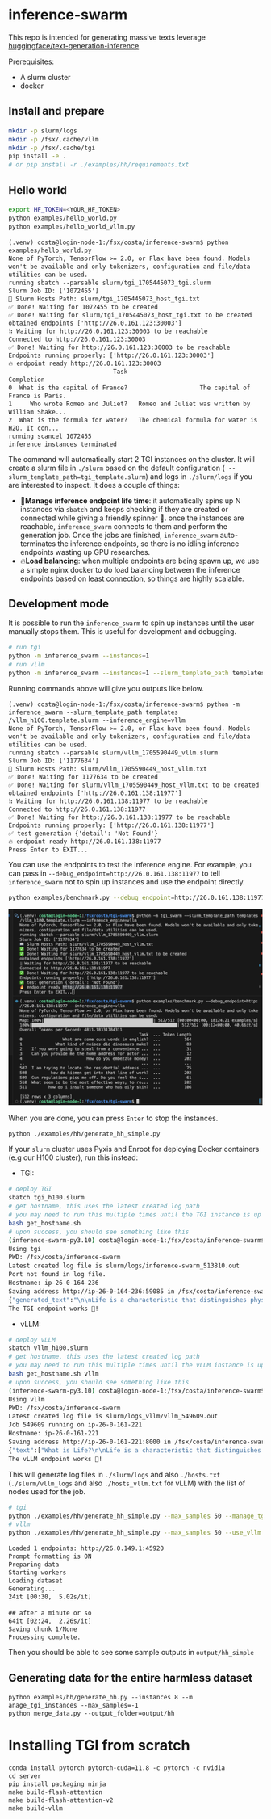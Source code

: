 # inference-swarm

This repo is intended for generating massive texts leverage [huggingface/text-generation-inference](https://github.com/huggingface/text-generation-inference)

Prerequisites:
* A slurm cluster
* docker


## Install and prepare

```bash
mkdir -p slurm/logs
mkdir -p /fsx/.cache/vllm
mkdir -p /fsx/.cache/tgi
pip install -e .
# or pip install -r ./examples/hh/requirements.txt
```

## Hello world

```bash
export HF_TOKEN=<YOUR_HF_TOKEN>
python examples/hello_world.py
python examples/hello_world_vllm.py
```
```
(.venv) costa@login-node-1:/fsx/costa/inference-swarm$ python examples/hello_world.py 
None of PyTorch, TensorFlow >= 2.0, or Flax have been found. Models won't be available and only tokenizers, configuration and file/data utilities can be used.
running sbatch --parsable slurm/tgi_1705445073_tgi.slurm
Slurm Job ID: ['1072455']
📖 Slurm Hosts Path: slurm/tgi_1705445073_host_tgi.txt
✅ Done! Waiting for 1072455 to be created                                            
✅ Done! Waiting for slurm/tgi_1705445073_host_tgi.txt to be created                  
obtained endpoints ['http://26.0.161.123:30003']
⣷ Waiting for http://26.0.161.123:30003 to be reachable
Connected to http://26.0.161.123:30003
✅ Done! Waiting for http://26.0.161.123:30003 to be reachable                        
Endpoints running properly: ['http://26.0.161.123:30003']
🔥 endpoint ready http://26.0.161.123:30003
                             Task                                         Completion
0  What is the capital of France?                    The capital of France is Paris.
1     Who wrote Romeo and Juliet?   Romeo and Juliet was written by William Shake...
2  What is the formula for water?   The chemical formula for water is H2O. It con...
running scancel 1072455
inference instances terminated
```

The command will automatically start 2 TGI instances on the cluster. It will create a slurm file in `./slurm` based on the default configuration (` --slurm_template_path=tgi_template.slurm`) and logs in `./slurm/logs` if you are interested to inspect. It does a couple of things:


- 🤵**Manage inference endpoint life time**: it automatically spins up N instances via `sbatch` and keeps checking if they are created or connected while giving a friendly spinner 🤗. once the instances are reachable, `inference_swarm` connects to them and perform the generation job. Once the jobs are finished, `inference_swarm` auto-terminates the inference endpoints, so there is no idling inference endpoints wasting up GPU researches.
- 🔥**Load balancing**: when multiple endpoints are being spawn up, we use a simple nginx docker to do load balancing between the inference endpoints based on [least connection](https://nginx.org/en/docs/http/load_balancing.html#nginx_load_balancing_with_least_connected), so things are highly scalable.


## Development mode

It is possible to run the `inference_swarm` to spin up instances until the user manually stops them. This is useful for development and debugging.

```bash
# run tgi
python -m inference_swarm --instances=1
# run vllm
python -m inference_swarm --instances=1 --slurm_template_path templates/vllm_h100.template.slurm --inference_engine=vllm
```

Running commands above will give you outputs like below. 

```
(.venv) costa@login-node-1:/fsx/costa/inference-swarm$ python -m inference_swarm --slurm_template_path templates
/vllm_h100.template.slurm --inference_engine=vllm
None of PyTorch, TensorFlow >= 2.0, or Flax have been found. Models won't be available and only tokenizers, configuration and file/data utilities can be used.
running sbatch --parsable slurm/vllm_1705590449_vllm.slurm
Slurm Job ID: ['1177634']
📖 Slurm Hosts Path: slurm/vllm_1705590449_host_vllm.txt
✅ Done! Waiting for 1177634 to be created                                                          
✅ Done! Waiting for slurm/vllm_1705590449_host_vllm.txt to be created                              
obtained endpoints ['http://26.0.161.138:11977']
⣷ Waiting for http://26.0.161.138:11977 to be reachable
Connected to http://26.0.161.138:11977
✅ Done! Waiting for http://26.0.161.138:11977 to be reachable                                      
Endpoints running properly: ['http://26.0.161.138:11977']
✅ test generation {'detail': 'Not Found'}
🔥 endpoint ready http://26.0.161.138:11977
Press Enter to EXIT...
```

You can use the endpoints to test the inference engine. For example, you can pass in `--debug_endpoint=http://26.0.161.138:11977` to tell `inference_swarm` not to spin up instances and use the endpoint directly.

```bash
python examples/benchmark.py --debug_endpoint=http://26.0.161.138:11977 --inference_engine=vllm
```

![](static/debug_endpoint.png)


When you are done, you can press `Enter` to stop the instances.




```bash
python ./examples/hh/generate_hh_simple.py
```

If your `slurm` cluster uses Pyxis and Enroot for deploying Docker containers (e.g our H100 cluster), run this instead:
* TGI:
```bash
# deploy TGI
sbatch tgi_h100.slurm
# get hostname, this uses the latest created log path
# you may need to run this multiple times until the TGI instance is up
bash get_hostname.sh
# upon success, you should see something like this
(inference-swarm-py3.10) costa@login-node-1:/fsx/costa/inference-swarm$ bash get_hostname.sh
Using tgi
PWD: /fsx/costa/inference-swarm
Latest created log file is slurm/logs/inference-swarm_513810.out
Port not found in log file.
Hostname: ip-26-0-164-236
Saving address http://ip-26-0-164-236:59085 in /fsx/costa/inference-swarm/hosts.txt
{"generated_text":"\n\nLife is a characteristic that distinguishes physical"}
The TGI endpoint works 🎉!
```

* vLLM:
```bash
# deploy vLLM
sbatch vllm_h100.slurm
# get hostname, this uses the latest created log path
# you may need to run this multiple times until the vLLM instance is up
bash get_hostname.sh vllm
# upon success, you should see something like this
(inference-swarm-py3.10) costa@login-node-1:/fsx/costa/inference-swarm$ 
Using vllm
PWD: /fsx/costa/inference-swarm
Latest created log file is slurm/logs_vllm/vllm_549609.out
Job 549609 running on ip-26-0-161-221
Hostname: ip-26-0-161-221
Saving address http://ip-26-0-161-221:8000 in /fsx/costa/inference-swarm/host_vllm.txt
{"text":["What is Life?\n\nLife is a characteristic that distinguishes physical entities that have biological processes and"]}
The vLLM endpoint works 🎉!
```

This will generate log files in `./slurm/logs` and also `./hosts.txt` (`./slurm/vllm_logs` and also `./hosts_vllm.txt` for vLLM) with the list of nodes used for the job.

```bash
# tgi
python ./examples/hh/generate_hh_simple.py --max_samples 50 --manage_tgi_instances  --instances 1
# vllm
python ./examples/hh/generate_hh_simple.py --max_samples 50 --use_vllm --output_folder output/hh_simple_vllm --manage_tgi_instances  --instances 1
```
```
Loaded 1 endpoints: http://26.0.149.1:45920
Prompt formatting is ON
Preparing data
Starting workers
Loading dataset
Generating...
24it [00:30,  5.02s/it]

## after a minute or so
64it [02:24,  2.26s/it]
Saving chunk 1/None
Processing complete.
```

Then you should be able to see some sample outputs in `output/hh_simple`


## Generating data for the entire harmless dataset

```
python examples/hh/generate_hh.py --instances 8 --m anage_tgi_instances --max_samples=-1
python merge_data.py --output_folder=output/hh
```

# Installing TGI from scratch

```
conda install pytorch pytorch-cuda=11.8 -c pytorch -c nvidia
cd server
pip install packaging ninja
make build-flash-attention
make build-flash-attention-v2
make build-vllm
```
